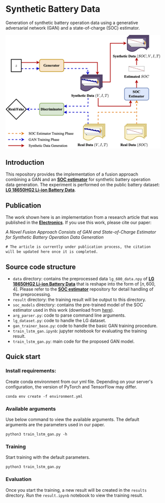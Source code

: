 # Synthetic Battery Data
Generation of synthetic battery operation data using a generative adversarial network (GAN) and a state-of-charge (SOC) estimator.

<!-- ![Generative framework overview](./generative_framework.png) -->
<p align="center">
  <img src="./generative_framework.png" width="550">
</p>

## Introduction

This repository provides the implementation of a fusion approach combining a GAN and an [**SOC estimator**](https://github.com/KeiLongW/battery-state-estimation) for synthetic battery operation data generation.
The experiment is performed on the public battery dataset: [**LG 18650HG2 Li-ion Battery Data**](https://data.mendeley.com/datasets/cp3473x7xv/3).

## Publication

The work shown here is an implementation from a research article that was published in the  [**Electronics**](https://www.mdpi.com/journal/electronics). If you use this work, please cite our paper:

*A Novel Fusion Approach Consists of GAN and State-of-Charge Estimator for Synthetic Battery Operation Data Generation* 
<!-- [DOI: []()]

```

``` -->

```
# The article is currently under publication process, the citation will be updated here once it is completed.
```

## Source code structure

- `data` directory: contains the preprocessed data `lg_600_data.npy` of [**LG 18650HG2 Li-ion Battery Data**](https://data.mendeley.com/datasets/cp3473x7xv/3) that is reshape into the form of $[n,600,4]$. Please refer to the [**SOC estimator**](https://github.com/KeiLongW/battery-state-estimation) repository for detail handling of the preprocessing. 
- `result` directory: the training result will be output to this directory.
- `soc_models` directory: contains the pre-trained model of the SOC estimator used in this work (download from [here](https://github.com/KeiLongW/battery-state-estimation/releases/tag/v1.0)).
- `arg_parser.py`: code to parse command line arguments.
- `lg_dataset.py`: code to handle the LG dataset.
- `gan_trainer_base.py`: code to handle the basic GAN training procedure.
- `train_lstm_gan.ipynb`: jupyter notebook for evaluating the training result.
- `train_lstm_gan.py`: main code for the proposed GAN model.

## Quick start

### Install requirements:
Create conda environment from our yml file. Depending on your server's configuration, the version of PyTorch and TensorFlow may differ.
```
conda env create -f environment.yml
```

### Available arguments
Use below command to view the available arguments. The default arguments are the parameters used in our paper.
```
python3 train_lstm_gan.py -h
```

### Training
Start training with the default parameters.
```
python3 train_lstm_gan.py
```

### Evaluation
Once you start the training, a new result will be created in the `results` directory. Run the `result.ipynb` notebook to view the training result.
<!-- Alternatively, you can download our result form release and place to the `results` directory to evaluate our trained model. -->